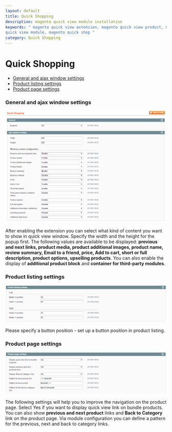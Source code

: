 ```yaml
---
layout: default
title: Quick Shopping
description: magento quick view module installation
keywords: " magento quick view extension, magento quick view product, magento
quick view module, magento quick shop "
category: Quick Shopping
---
```


# Quick Shopping

-	[General and ajax window settings](#general-settings)
-	[Product listing settings](#product-listing-settings)
-	[Product page settings](#product-page-settings)

### General and ajax window settings

![Ajax settings](/images/m1/extensions/quick-shopping/window-content.png)

After enabling the extension you can select what kind of content you want to show in quick view window. Specify the width and the height for the popup first. The following values are available to be displayed: **previous and next links, product media, product additional images, product name, review summary, Email to a friend, price, Add to cart, short or full description, product options, upselling products**. You can also enable the display of **additional product block** and **container for third-party modules**.

### Product listing settings

![Product listing settings](/images/m1/extensions/quick-shopping/product-listing.png)

Please specify a button position - set up a button position in product listing.

### Product page settings

![Product page settings](/images/m1/extensions/quick-shopping/product-page-settings.png)

The following settings will help you to improve the navigation on the product page. Select Yes if you want to display quick view link on bundle products. You can also show **previous and next product** links and **Back to Category** link on the product page. Via module configuration you can define a pattern for the previous, next and back to category links.